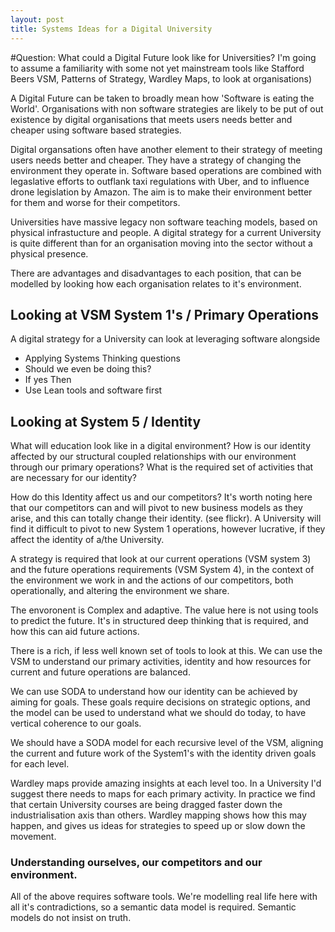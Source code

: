 ```yaml
---
layout: post
title: Systems Ideas for a Digital University
---
```

#Question: What could a Digital Future look like for Universities?
I'm going to assume a familiarity with some not yet mainstream tools like Stafford Beers VSM, Patterns of Strategy, Wardley Maps, to look at organisations)

A Digital Future can be taken to broadly mean how 'Software is eating the World'. Organisations with non software strategies are likely to be put of out existence by digital organisations that meets users needs better and cheaper using software based strategies.

Digital organsations often have another element to their strategy of meeting users needs better and cheaper. They have a strategy of changing the environment they operate in. Software based operations are combined with legaslative efforts to outflank taxi regulations with Uber, and to influence drone legislation by Amazon. The aim is to make their environment better for them and worse for their competitors.

Universities have massive legacy non software teaching models, based on physical infrastucture and people.  A digital strategy for a current University is quite different than for an organisation moving into the sector without a physical presence.

There are advantages and disadvantages to each position, that can be modelled by looking how each organisation relates to it's environment.

<Patterns of Strategy Stuff>

## Looking at VSM System 1's / Primary Operations
A digital strategy for a University can look at leveraging software alongside
* Applying Systems Thinking questions
 * Should we even be doing this?
* If yes Then
 * Use Lean tools and software first

## Looking at System 5 / Identity
What will education look like in a digital environment? How is our identity affected by our structural  coupled relationships with our environment through our primary operations? What is the required set of activities that are necessary for our identity?

How do this Identity affect us and our competitors? It's worth noting here that our competitors can and will pivot to new business models as they arise, and this can totally change their identity. (see flickr). A University will find it difficult to pivot to new System 1 operations, however lucrative, if they affect the identity of a/the University.

A strategy is required that look at our current operations (VSM system 3) and the future operations requirements (VSM System 4), in the context of the environment we work in and the actions of our competitors, both operationally, and altering the environment we share.

The envoronent is Complex and adaptive. The value here is not using tools to predict the future. It's in structured deep thinking that is required, and how this can aid future actions.

There is a rich, if less well known set of tools to look at this.
We can use the VSM to understand our primary activities, identity and how resources for current and future operations are balanced.

We can use SODA to understand how our identity can be achieved by aiming for goals. These goals require decisions on strategic options, and the model can be used to understand what we should do today, to have vertical coherence to our goals.

We should have a SODA model for each recursive level of the VSM, aligning the  current and future work of the System1's with the identity driven goals for each level.

Wardley maps provide amazing insights at each level too. In a University I'd suggest there needs to maps for each primary activity. In practice we find that certain University courses are being dragged faster down the industrialisation axis than others. Wardley mapping shows how this may happen, and gives us ideas for strategies to speed up or slow down the movement. 

### Understanding ourselves, our competitors and our environment.

All of the above requires software tools. We're modelling real life here with all it's contradictions, so a semantic data model is required. Semantic models do not insist on truth.
